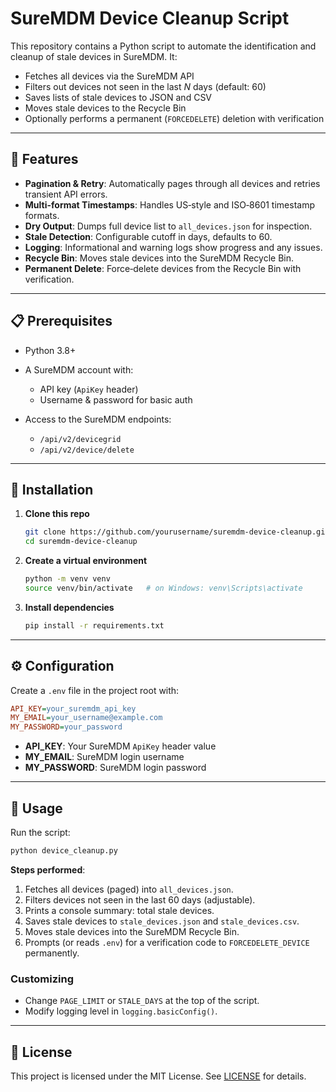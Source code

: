 # SureMDM Device Cleanup Script

This repository contains a Python script to automate the identification and cleanup of stale devices in SureMDM. It:

* Fetches all devices via the SureMDM API
* Filters out devices not seen in the last *N* days (default: 60)
* Saves lists of stale devices to JSON and CSV
* Moves stale devices to the Recycle Bin
* Optionally performs a permanent (`FORCEDELETE`) deletion with verification

---

## 🚀 Features

* **Pagination & Retry**: Automatically pages through all devices and retries transient API errors.
* **Multi-format Timestamps**: Handles US‐style and ISO‐8601 timestamp formats.
* **Dry Output**: Dumps full device list to `all_devices.json` for inspection.
* **Stale Detection**: Configurable cutoff in days, defaults to 60.
* **Logging**: Informational and warning logs show progress and any issues.
* **Recycle Bin**: Moves stale devices into the SureMDM Recycle Bin.
* **Permanent Delete**: Force‐delete devices from the Recycle Bin with verification.

---

## 📋 Prerequisites

* Python 3.8+
* A SureMDM account with:

  * API key (`ApiKey` header)
  * Username & password for basic auth
* Access to the SureMDM endpoints:

  * `/api/v2/devicegrid`
  * `/api/v2/device/delete`

---

## 🔧 Installation

1. **Clone this repo**

   ```bash
   git clone https://github.com/yourusername/suremdm-device-cleanup.git
   cd suremdm-device-cleanup
   ```

2. **Create a virtual environment**

   ```bash
   python -m venv venv
   source venv/bin/activate   # on Windows: venv\Scripts\activate
   ```

3. **Install dependencies**

   ```bash
   pip install -r requirements.txt
   ```

---

## ⚙️ Configuration

Create a `.env` file in the project root with:

```ini
API_KEY=your_suremdm_api_key
MY_EMAIL=your_username@example.com
MY_PASSWORD=your_password
```

* **API\_KEY**: Your SureMDM `ApiKey` header value
* **MY\_EMAIL**: SureMDM login username
* **MY\_PASSWORD**: SureMDM login password

---

## 🚀 Usage

Run the script:

```bash
python device_cleanup.py
```

**Steps performed**:

1. Fetches all devices (paged) into `all_devices.json`.
2. Filters devices not seen in the last 60 days (adjustable).
3. Prints a console summary: total stale devices.
4. Saves stale devices to `stale_devices.json` and `stale_devices.csv`.
5. Moves stale devices into the SureMDM Recycle Bin.
6. Prompts (or reads `.env`) for a verification code to `FORCEDELETE_DEVICE` permanently.

### Customizing

* Change `PAGE_LIMIT` or `STALE_DAYS` at the top of the script.
* Modify logging level in `logging.basicConfig()`.

---

## 📄 License

This project is licensed under the MIT License. See [LICENSE](LICENSE) for details.

